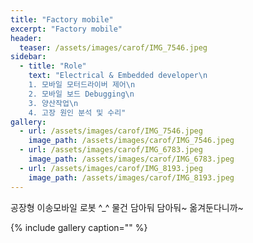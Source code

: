 ```yaml
---
title: "Factory mobile"
excerpt: "Factory mobile"
header:
  teaser: /assets/images/carof/IMG_7546.jpeg
sidebar:
  - title: "Role"
    text: "Electrical & Embedded developer\n
    1. 모바일 모터드라이버 제어\n
    2. 모바일 보드 Debugging\n
    3. 양산작업\n
    4. 고장 원인 분석 및 수리"
gallery:
  - url: /assets/images/carof/IMG_7546.jpeg
    image_path: /assets/images/carof/IMG_7546.jpeg
  - url: /assets/images/carof/IMG_6783.jpeg
    image_path: /assets/images/carof/IMG_6783.jpeg
  - url: /assets/images/carof/IMG_8193.jpeg
    image_path: /assets/images/carof/IMG_8193.jpeg
---
```


공장형 이송모바일 로봇 ^_^
물건 담아둬 담아둬~ 옮겨둔다니까~

{% include gallery caption="" %}